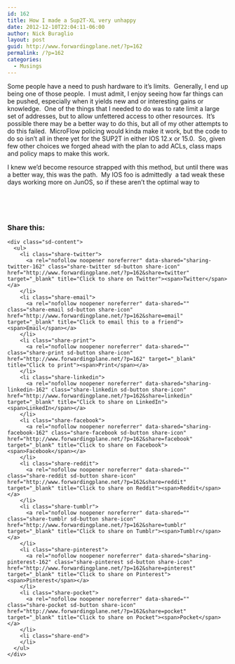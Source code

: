 ```yaml
---
id: 162
title: How I made a Sup2T-XL very unhappy
date: 2012-12-10T22:04:11-06:00
author: Nick Buraglio
layout: post
guid: http://www.forwardingplane.net/?p=162
permalink: /?p=162
categories:
  - Musings
---
```

Some people have a need to push hardware to it&#8217;s limits.  Generally, I end up being one of those people.  I must admit, I enjoy seeing how far things can be pushed, especially when it yields new and or interesting gains or knowledge.  One of the things that I needed to do was to rate limit a large set of addresses, but to allow unfettered access to other resources.  It&#8217;s possible there may be a better way to do this, but all of my other attempts to do this failed.  MicroFlow policing would kinda make it work, but the code to do so isn&#8217;t all in there yet for the SUP2T in either IOS 12.x or 15.0.  So, given few other choices we forged ahead with the plan to add ACLs, class maps and policy maps to make this work.

I knew we&#8217;d become resource strapped with this method, but until there was a better way, this was the path.  My IOS foo is admittedly  a tad weak these days working more on JunOS, so if these aren&#8217;t the optimal way to

&nbsp;

&nbsp;

<div class="sharedaddy sd-sharing-enabled">
  <div class="robots-nocontent sd-block sd-social sd-social-icon-text sd-sharing">
    <h3 class="sd-title">
      Share this:
    </h3>
    
    <div class="sd-content">
      <ul>
        <li class="share-twitter">
          <a rel="nofollow noopener noreferrer" data-shared="sharing-twitter-162" class="share-twitter sd-button share-icon" href="http://www.forwardingplane.net/?p=162&share=twitter" target="_blank" title="Click to share on Twitter"><span>Twitter</span></a>
        </li>
        <li class="share-email">
          <a rel="nofollow noopener noreferrer" data-shared="" class="share-email sd-button share-icon" href="http://www.forwardingplane.net/?p=162&share=email" target="_blank" title="Click to email this to a friend"><span>Email</span></a>
        </li>
        <li class="share-print">
          <a rel="nofollow noopener noreferrer" data-shared="" class="share-print sd-button share-icon" href="http://www.forwardingplane.net/?p=162" target="_blank" title="Click to print"><span>Print</span></a>
        </li>
        <li class="share-linkedin">
          <a rel="nofollow noopener noreferrer" data-shared="sharing-linkedin-162" class="share-linkedin sd-button share-icon" href="http://www.forwardingplane.net/?p=162&share=linkedin" target="_blank" title="Click to share on LinkedIn"><span>LinkedIn</span></a>
        </li>
        <li class="share-facebook">
          <a rel="nofollow noopener noreferrer" data-shared="sharing-facebook-162" class="share-facebook sd-button share-icon" href="http://www.forwardingplane.net/?p=162&share=facebook" target="_blank" title="Click to share on Facebook"><span>Facebook</span></a>
        </li>
        <li class="share-reddit">
          <a rel="nofollow noopener noreferrer" data-shared="" class="share-reddit sd-button share-icon" href="http://www.forwardingplane.net/?p=162&share=reddit" target="_blank" title="Click to share on Reddit"><span>Reddit</span></a>
        </li>
        <li class="share-tumblr">
          <a rel="nofollow noopener noreferrer" data-shared="" class="share-tumblr sd-button share-icon" href="http://www.forwardingplane.net/?p=162&share=tumblr" target="_blank" title="Click to share on Tumblr"><span>Tumblr</span></a>
        </li>
        <li class="share-pinterest">
          <a rel="nofollow noopener noreferrer" data-shared="sharing-pinterest-162" class="share-pinterest sd-button share-icon" href="http://www.forwardingplane.net/?p=162&share=pinterest" target="_blank" title="Click to share on Pinterest"><span>Pinterest</span></a>
        </li>
        <li class="share-pocket">
          <a rel="nofollow noopener noreferrer" data-shared="" class="share-pocket sd-button share-icon" href="http://www.forwardingplane.net/?p=162&share=pocket" target="_blank" title="Click to share on Pocket"><span>Pocket</span></a>
        </li>
        <li class="share-end">
        </li>
      </ul>
    </div>
  </div>
</div>